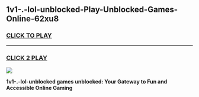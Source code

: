 
## 1v1-.-lol-unblocked-Play-Unblocked-Games-Online-62xu8
<h3>
<a href="https://premium76.site?title=1v1-.-lol-unblocked&ref=25A">CLICK TO PLAY</a></h3>
<hr>

<h3>
<a href="https://premium76.site?title=1v1-.-lol-unblocked&ref=25A">CLICK 2 PLAY</a>
  
</h3>

<a href="https://premium76.site?title=1v1-.-lol-unblocked&ref=25A"><img src="https://clearcache.store/games.png"></a>


**1v1-.-lol-unblocked games unblocked: Your Gateway to Fun and Accessible Online Gaming**
